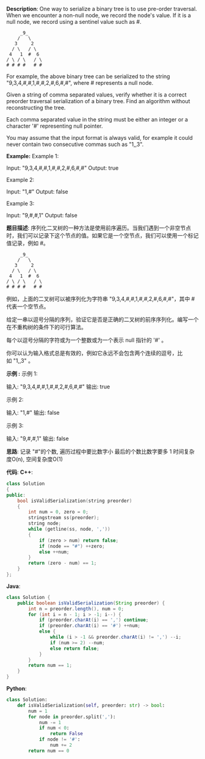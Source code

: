 __Description__:
One way to serialize a binary tree is to use pre-order traversal. When we encounter a non-null node, we record the node's value. If it is a null node, we record using a sentinel value such as #.

```
     _9_
    /   \
   3     2
  / \   / \
 4   1  #  6
/ \ / \   / \
# # # #   # #
```

For example, the above binary tree can be serialized to the string "9,3,4,#,#,1,#,#,2,#,6,#,#", where # represents a null node.

Given a string of comma separated values, verify whether it is a correct preorder traversal serialization of a binary tree. Find an algorithm without reconstructing the tree.

Each comma separated value in the string must be either an integer or a character '#' representing null pointer.

You may assume that the input format is always valid, for example it could never contain two consecutive commas such as "1,,3".

__Example:__
Example 1:

Input: "9,3,4,#,#,1,#,#,2,#,6,#,#"
Output: true

Example 2:

Input: "1,#"
Output: false

Example 3:

Input: "9,#,#,1"
Output: false

__题目描述__:
序列化二叉树的一种方法是使用前序遍历。当我们遇到一个非空节点时，我们可以记录下这个节点的值。如果它是一个空节点，我们可以使用一个标记值记录，例如 #。

```
     _9_
    /   \
   3     2
  / \   / \
 4   1  #  6
/ \ / \   / \
# # # #   # #
```

例如，上面的二叉树可以被序列化为字符串 "9,3,4,#,#,1,#,#,2,#,6,#,#"，其中 # 代表一个空节点。

给定一串以逗号分隔的序列，验证它是否是正确的二叉树的前序序列化。编写一个在不重构树的条件下的可行算法。

每个以逗号分隔的字符或为一个整数或为一个表示 null 指针的 '#' 。

你可以认为输入格式总是有效的，例如它永远不会包含两个连续的逗号，比如 "1,,3" 。

__示例 :__
示例 1:

输入: "9,3,4,#,#,1,#,#,2,#,6,#,#"
输出: true

示例 2:

输入: "1,#"
输出: false

示例 3:

输入: "9,#,#,1"
输出: false

__思路__:
记录 "#"的个数, 遍历过程中要比数字小
最后的个数比数字要多 1
时间复杂度O(n), 空间复杂度O(1)

__代码__:
__C++__:
```C++
class Solution 
{
public:
    bool isValidSerialization(string preorder) 
    {
        int num = 0, zero = 0;
        stringstream ss(preorder);
        string node;
        while (getline(ss, node, ','))
        {
            if (zero > num) return false;
            if (node == "#") ++zero;
            else ++num;
        }
        return (zero - num) == 1;
    }
};
```

__Java__:
```Java
class Solution {
    public boolean isValidSerialization(String preorder) {
        int n = preorder.length(), num = 0;
        for (int i = n - 1; i > -1; i--) {
            if (preorder.charAt(i) == ',') continue;
            if (preorder.charAt(i) == '#') ++num;
            else {
                while (i > -1 && preorder.charAt(i) != ',') --i;
                if (num >= 2) --num;
                else return false;
            }
        }
        return num == 1;
    }
}
```

__Python__:
```Python
class Solution:
    def isValidSerialization(self, preorder: str) -> bool:
        num = 1
        for node in preorder.split(','):
            num -= 1
            if num < 0:
                return False
            if node != '#':
                num += 2
        return num == 0
```